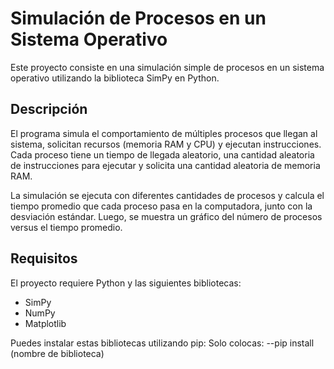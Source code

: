 # Simulación de Procesos en un Sistema Operativo

Este proyecto consiste en una simulación simple de procesos en un sistema operativo utilizando la biblioteca SimPy en Python.

## Descripción

El programa simula el comportamiento de múltiples procesos que llegan al sistema, solicitan recursos (memoria RAM y CPU) y ejecutan instrucciones. Cada proceso tiene un tiempo de llegada aleatorio, una cantidad aleatoria de instrucciones para ejecutar y solicita una cantidad aleatoria de memoria RAM.

La simulación se ejecuta con diferentes cantidades de procesos y calcula el tiempo promedio que cada proceso pasa en la computadora, junto con la desviación estándar. Luego, se muestra un gráfico del número de procesos versus el tiempo promedio.

## Requisitos

El proyecto requiere Python y las siguientes bibliotecas:

- SimPy
- NumPy
- Matplotlib

Puedes instalar estas bibliotecas utilizando pip:
Solo colocas: --pip install (nombre de biblioteca)

